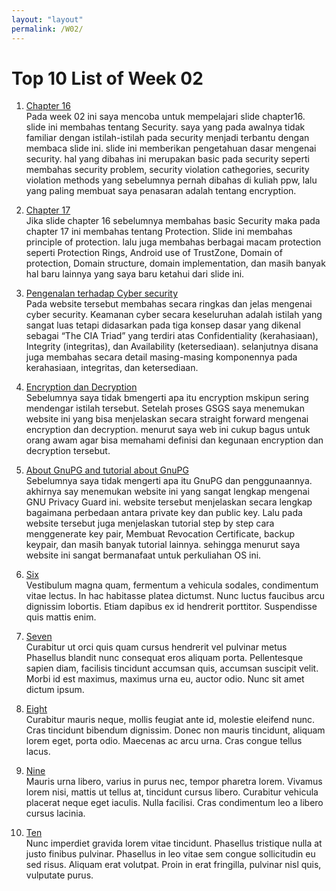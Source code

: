 ```yaml
---
layout: "layout"
permalink: /W02/
---
```


# Top 10 List of Week 02

1. [Chapter 16](https://www.os-book.com/OS10/slide-dir/PPTX-dir/ch16.pptx)<br>
Pada week 02 ini saya mencoba untuk mempelajari slide chapter16.
slide ini membahas tentang Security. saya yang pada awalnya tidak familiar dengan istilah-istilah pada security menjadi terbantu dengan membaca slide ini.
slide ini memberikan pengetahuan dasar mengenai security. hal yang dibahas ini merupakan basic pada security seperti membahas security problem,
security violation cathegories, security violation methods yang sebelumnya pernah dibahas di kuliah ppw, lalu yang paling membuat saya penasaran adalah tentang encryption.

2. [Chapter 17](https://www.os-book.com/OS10/slide-dir/PPTX-dir/ch17.pptx)<br>
Jika slide chapter 16 sebelumnya membahas basic Security maka pada chapter 17 ini membahas tentang Protection.
Slide ini membahas principle of protection. lalu juga membahas berbagai macam protection seperti Protection Rings, Android use of TrustZone,
Domain of protection, Domain structure, domain implementation, dan masih banyak hal baru lainnya yang saya baru ketahui dari slide ini.

3. [Pengenalan terhadap Cyber security](https://www.jagoanhosting.com/blog/pengetahuan-lengkap-tentang-ilmu-cyber-security/)<br>
Pada website tersebut membahas secara ringkas dan jelas mengenai cyber security.
Keamanan cyber secara keseluruhan adalah istilah yang sangat luas tetapi didasarkan pada tiga konsep dasar yang dikenal sebagai “The CIA Triad” yang terdiri atas Confidentiality (kerahasiaan), Integrity (integritas), dan Availability (ketersediaan). selanjutnya disana juga membahas secara detail masing-masing komponennya pada
kerahasiaan, integritas, dan ketersediaan.

4. [Encryption dan Decryption](https://www.ultima-erp.id/article/sia/encryption/)<br>
Sebelumnya saya tidak bmengerti apa itu encryption mskipun sering mendengar istilah tersebut. 
Setelah proses GSGS saya menemukan website ini yang bisa menjelaskan secara straight forward mengenai encryption dan decryption.
menurut saya web ini cukup bagus untuk orang awam agar bisa memahami definisi dan kegunaan encryption dan decryption tersebut.

5. [About GnuPG and tutorial about GnuPG](https://software.endy.muhardin.com/linux/menggunakan-gpg/)<br>
Sebelumnya saya tidak mengerti apa itu GnuPG dan penggunaannya. akhirnya say menemukan website ini yang sangat lengkap mengenai GNU Privacy Guard ini.
website tersebut menjelaskan secara lengkap bagaimana perbedaan antara private key dan public key.
Lalu pada website tersebut juga menjelaskan tutorial step by step cara menggenerate key pair, Membuat Revocation Certificate, backup keypair, dan masih banyak tutorial lainnya. sehingga menurut saya website ini sangat bermanafaat untuk perkuliahan OS ini.

6. [Six](https://en.wikipedia.org/wiki/6)<br>
Vestibulum magna quam, fermentum a vehicula sodales, condimentum vitae lectus.
In hac habitasse platea dictumst.
Nunc luctus faucibus arcu dignissim lobortis.
Etiam dapibus ex id hendrerit porttitor.
Suspendisse quis mattis enim.

7. [Seven](https://en.wikipedia.org/wiki/7)<br>
Curabitur ut orci quis quam cursus hendrerit vel pulvinar metus
Phasellus blandit nunc consequat eros aliquam porta.
Pellentesque sapien diam, facilisis tincidunt accumsan quis, accumsan suscipit velit. 
Morbi id est maximus, maximus urna eu, auctor odio. 
Nunc sit amet dictum ipsum.

8. [Eight](https://en.wikipedia.org/wiki/8)<br>
Curabitur mauris neque, mollis feugiat ante id, molestie eleifend nunc.
Cras tincidunt bibendum dignissim.
Donec non mauris tincidunt, aliquam lorem eget, porta odio.
Maecenas ac arcu urna.
Cras congue tellus lacus.

9. [Nine](https://en.wikipedia.org/wiki/9)<br>
Mauris urna libero, varius in purus nec, tempor pharetra lorem.
Vivamus lorem nisi, mattis ut tellus at, tincidunt cursus libero.
Curabitur vehicula placerat neque eget iaculis.
Nulla facilisi.
Cras condimentum leo a libero cursus lacinia.

10. [Ten](https://en.wikipedia.org/wiki/10)<br>
Nunc imperdiet gravida lorem vitae tincidunt. 
Phasellus tristique nulla at justo finibus pulvinar.
Phasellus in leo vitae sem congue sollicitudin eu sed risus.
Aliquam erat volutpat.
Proin in erat fringilla, pulvinar nisl quis, vulputate purus.


